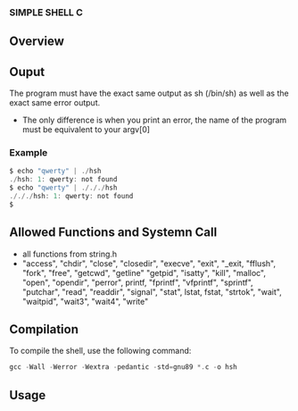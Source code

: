 ### SIMPLE SHELL C

## Overview

## Ouput
The program must have the exact same output as sh (/bin/sh) as well as the exact same error output.
* The only difference is when you print an error, the name of the program must be equivalent to your argv[0] 

### Example
```c
$ echo "qwerty" | ./hsh
./hsh: 1: qwerty: not found
$ echo "qwerty" | ./././hsh
./././hsh: 1: qwerty: not found
$
```

## Allowed Functions and Systemn Call
* all functions from string.h
* "access", "chdir", "close", "closedir", "execve", "exit", "_exit, "fflush", "fork", "free", "getcwd", "getline" "getpid", "isatty", "kill", "malloc", "open", "opendir", "perror", printf, "fprintf", "vfprintf", "sprintf", "putchar", "read", "readdir", "signal", "stat", lstat, fstat, "strtok", "wait", "waitpid", "wait3", "wait4", "write"

## Compilation
To compile the shell, use the following command:
```c
gcc -Wall -Werror -Wextra -pedantic -std=gnu89 *.c -o hsh
```
## Usage
